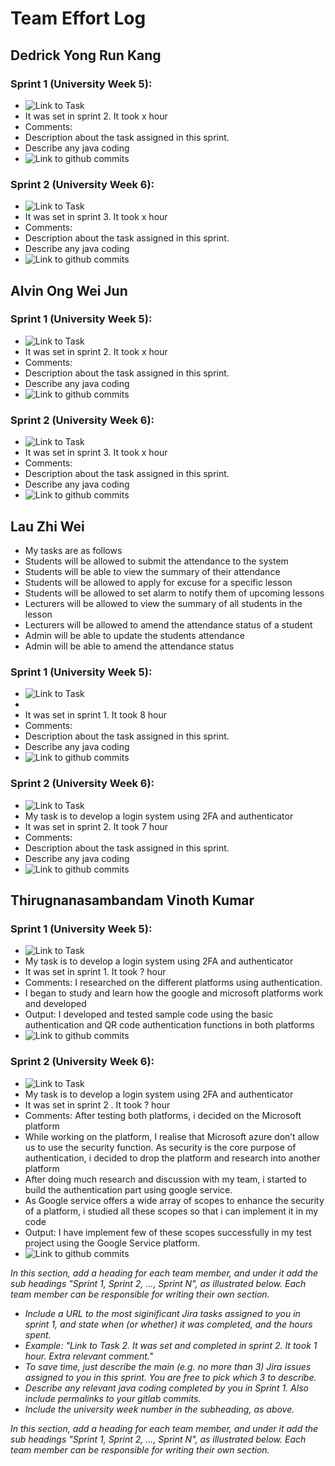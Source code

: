 # Team Effort Log

## Dedrick Yong Run Kang

### Sprint 1 (University Week 5):
* ![Link to Task ](Screenshots/)
* It was set in sprint 2. It took x hour 
* Comments:
* Description about the task assigned in this sprint. 
* Describe any java coding 
* ![Link to github commits](Screenshots/)

### Sprint 2 (University Week 6):
* ![Link to Task ](Screenshots/)
* It was set in sprint 3. It took x hour 
* Comments:
* Description about the task assigned in this sprint. 
* Describe any java coding 
* ![Link to github commits](Screenshots/)

## Alvin Ong Wei Jun

### Sprint 1 (University Week 5):
* ![Link to Task ](Screenshots/)
* It was set in sprint 2. It took x hour 
* Comments:
* Description about the task assigned in this sprint. 
* Describe any java coding 
* ![Link to github commits](Screenshots/)

### Sprint 2 (University Week 6):
* ![Link to Task ](Screenshots/)
* It was set in sprint 3. It took x hour 
* Comments:
* Description about the task assigned in this sprint. 
* Describe any java coding 
* ![Link to github commits](Screenshots/)

## Lau Zhi Wei

 * My tasks are as follows
 * Students will be allowed to submit the attendance to the system
 * Students will be able to view the summary of their attendance
 * Students will be allowed to apply for excuse for a specific lesson
 * Students will be allowed to set alarm to notify them of upcoming lessons
 * Lecturers will be allowed to view the summary of all students in the lesson
 * Lecturers will be allowed to amend the attendance status of a student 
 * Admin will be able to update the students attendance
 * Admin will be able  to amend the attendance status 

### Sprint 1 (University Week 5):
* ![Link to Task ](Screenshots/)
* 
* It was set in sprint 1. It took 8 hour 
* Comments:
* Description about the task assigned in this sprint. 
* Describe any java coding 
* ![Link to github commits](Screenshots/)

### Sprint 2 (University Week 6):
* ![Link to Task ](Screenshots/)
* My task is to develop a login system using 2FA and authenticator
* It was set in sprint 2. It took 7 hour 
* Comments: 
* Description about the task assigned in this sprint. 
* Describe any java coding 
* ![Link to github commits](Screenshots/)

## Thirugnanasambandam Vinoth Kumar

### Sprint 1 (University Week 5):
* ![Link to Task ](Screenshots/)
* My task is to develop a login system using 2FA and authenticator
* It was set in sprint 1. It took ? hour 
* Comments: I researched on the different platforms using authentication. 
* I began to study and learn how the google and microsoft platforms work and developed
* Output: I developed and tested sample code using the basic authentication and QR code authentication functions in both platforms
* ![Link to github commits](Screenshots/)

### Sprint 2 (University Week 6):
* ![Link to Task ](Screenshots/)
* My task is to develop a login system using 2FA and authenticator
* It was set in sprint 2 . It took ? hour 
* Comments: After testing both platforms, i decided on the Microsoft platform
* While working on the platform, I realise that Microsoft azure don’t allow us to use the security function. As security is the core purpose of authentication, i decided to drop the platform and research into another platform
* After doing much research and discussion with my team, i started to build the authentication part using google service. 
* As Google service offers a wide array of scopes to enhance the security of a platform, i studied all these scopes so that i can implement it in my code
* Output: I have implement few of these scopes successfully in my test project using the Google Service platform.  
* ![Link to github commits](Screenshots/)

*In this section, add a heading for each team member, and under it add the sub headings "Sprint 1, Sprint 2, ..., Sprint N", as illustrated below.  Each team member can be responsible for writing their own section.*

* *Include a URL to the most siginificant Jira tasks assigned to you in sprint 1, and state when (or whether) it was completed, and the hours spent.*
* *Example: "Link to Task 2.  It was set and completed in sprint 2.  It took 1 hour.  Extra relevant comment."*
* *To save time, just describe the main (e.g. no more than 3) Jira issues assigned to you in this sprint. You are free to pick which 3 to describe.*
* *Describe any relevant java coding completed by you in Sprint 1.  Also include permalinks to your gitlab commits.*
* *Include the university week number in the subheading, as above.*

*In this section, add a heading for each team member, and under it add the sub headings "Sprint 1, Sprint 2, ..., Sprint N", as illustrated below.  Each team member can be responsible for writing their own section.*

